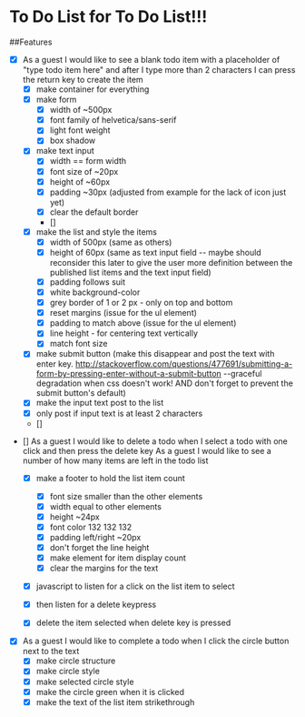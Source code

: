 # To Do List for To Do List!!!

##Features
- [x] As a guest I would like to see a blank todo item with a placeholder of "type todo item here" and after I type more than 2 characters I can press the return key to create the item
  - [x] make container for everything
  - [x] make form
    - [x] width of ~500px
    - [x] font family of helvetica/sans-serif
    - [x] light font weight
    - [x] box shadow
  - [x] make text input
    - [x] width == form width
    - [x] font size of ~20px
    - [x] height of ~60px
    - [x] padding ~30px (adjusted from example for the lack of icon
         just yet)
    - [x] clear the default border
    - []
  - [x] make the list and style the items
    - [x] width of 500px (same as others)
    - [x] height of 60px (same as text input field -- maybe should
         reconsider this later to give the user more definition between the published list items and the text input field)
    - [x] padding follows suit
    - [x] white background-color
    - [x] grey border of 1 or 2 px - only on top and bottom
    - [x] reset margins (issue for the ul element)
    - [x] padding to match above (issue for the ul element)
    - [x] line height - for centering text vertically
    - [x] match font size
  - [x] make submit button (make this disappear
       and post the text with enter key.  http://stackoverflow.com/questions/477691/submitting-a-form-by-pressing-enter-without-a-submit-button --graceful degradation when css doesn't work! AND don't forget to prevent the submit button's default)
  - [x] make the input text post to the list
  - [x] only post if input text is at least 2 characters
  - []

- [] As a guest I would like to delete a todo when I select a todo with one click and then press the delete key
As a guest I would like to see a number of how many items are left in the todo list
  - [x] make a footer to hold the list item count
    - [x] font size smaller than the other elements
    - [x] width equal to other elements
    - [x] height ~24px
    - [x] font color 132	132	132
    - [x] padding left/right ~20px
    - [x] don't forget the line height
    - [x] make element for item display count
    - [x] clear the margins for the text
  - [x] javascript to listen for a click on the list item to select
  - [x] then listen for a delete keypress
  - [x] delete the item selected when delete key is pressed


- [x] As a guest I would like to complete a todo when I click the circle button next to the text
  - [x] make circle structure
  - [x] make circle style
  - [x] make selected circle style
  - [x] make the circle green when it is clicked
  - [x] make the text of the list item strikethrough
